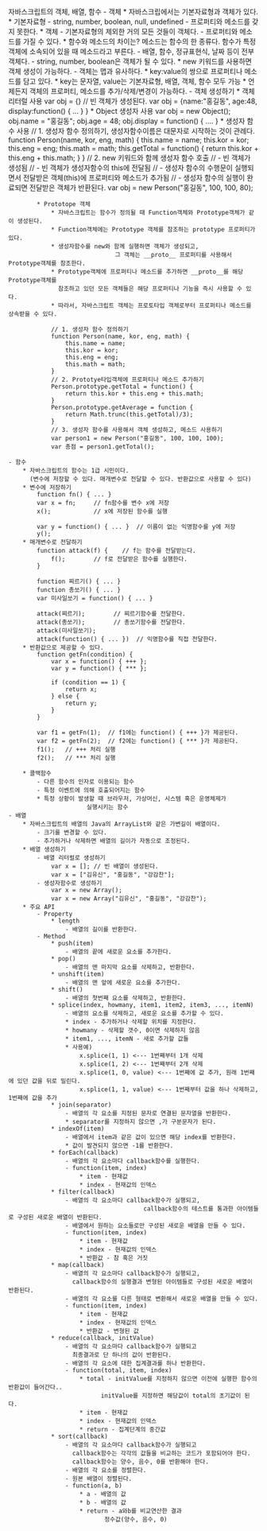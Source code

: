 자바스크립트의 객체, 배열, 함수
	- 객체
		* 자바스크립에서는 기본자료형과 객체가 있다.
		* 기본자료형
			- string, number, boolean, null, undefined
			- 프로퍼티와 메소드를 갖지 못한다.
		* 객체
			- 기본자료형의 제외한 거의 모든 것들이 객체다.
			- 프로퍼티와 메소드를 가질 수 있다.
			  * 함수와 메소드의 차이는?
			  	메소드는 함수의 한 종류다.
				함수가 특정 객체에 소속되어 있을 때 메소드라고 부른다.
			- 배열, 함수, 정규표현식, 날짜 등이 전부 객체다.
			- string, number, boolean은 객체가 될 수 있다.
                          * new 키워드를 사용하면 객체 생성이 가능하다.
			- 객체는 맵과 유사하다.
			  * key:value의 쌍으로 프로퍼티나 메소드를 담고 있다.
			  * key는 문자열, value는 기본자료형, 배열, 객체, 함수 모두 가능
			  * 언제든지 객체의 프로퍼티, 메소드를 추가/삭제/변경이 가능하다.
			- 객체 생성하기
			  * 객체 리터럴 사용
				var obj = {}	// 빈 객체가 생성된다.
				var obj = {name:"홍길동", age:48, display:function() { ... } }
			  * Object 생성자 사용
				var obj = new Object();
				obj.name = "홍길동";
				obj.age = 48;
				obj.display = function() { .... }
			  * 생성자 함수 사용
				// 1. 생성자 함수 정의하기, 생성자함수이름은 대문자로 시작하는 것이 관례다.
				function Person(name, kor, eng, math) {
					this.name = name;
					this.kor = kor;
					this.eng = eng;
					this.math = math;
					this.getTotal = function() {
						return this.kor + this.eng + this.math;
					}
				}
				// 2. new 키워드와 함께 생성자 함수 호출
				//    - 빈 객체가 생성됨
				//    - 빈 객체가 생성자함수의 this에 전달됨
				//    - 생성자 함수의 수행문이 실행되면서 전달받은 객체(this)에 프로퍼티와 메소드가 추가됨
				//    - 생성자 함수의 실행이 완료되면 전달받은 객체가 반환된다.
				var obj = new Person("홍길동", 100, 100, 80);
				 
			* Prototope 객체	
				* 자바스크립트는 함수가 정의될 때 Function객체와 Prototype객체가 같이 생성된다.
				* Function객체에는 Prototype 객체를 참조하는 prototype 프로퍼티가 있다.
				* 생성자함수를 new와 함께 실행하면 객체가 생성되고, 
                                  그 객체는 __proto__ 프로퍼티를 사용해서 Prototype객체를 참조한다.
				* Prototype객체에 프로퍼티나 메소드를 추가하면 __proto__를 해당 Prototype객체를
				  참조하고 있던 모든 객체들은 해당 프로퍼티나 기능을 즉시 사용할 수 있다.
				* 따라서, 자바스크립트 객체는 프로토타입 객체로부터 프로퍼티나 메소드를 상속받을 수 있다.
				
				// 1. 생성자 함수 정의하기
				function Person(name, kor, eng, math) {
					this.name = name;
					this.kor = kor;
					this.eng = eng;
					this.math = math;
				}
				// 2. Prototye타입객체에 프로퍼티나 메소드 추가하기
				Person.prototype.getTotal = function() {
					return this.kor + this.eng + this.math;
				}
				Person.prototype.getAverage = function {
					return Math.trunc(this.getTotal)/3);
				}
				// 3. 생성자 함수를 사용해서 객체 생성하고, 메소드 사용하기
				var person1 = new Person("홍길동", 100, 100, 100);	
				var 총점 = person1.getTotal();
	
	- 함수
		* 자바스크립트의 함수는 1급 시민이다.
		  (변수에 저장할 수 있다. 매개변수로 전달할 수 있다. 반환값으로 사용할 수 있다)
		* 변수에 저장하기
			function fn() { ... }
			var x = fn;		// fn함수를 변수 x에 저장
			x();			// x에 저장된 함수를 실행
			
			var y = function() { ... }	// 이름이 없는 익명함수를 y에 저장
			y();			
		* 매개변수로 전달하기
			function attack(f) {	// f는 함수를 전달받는다.
				f();		// f로 전달받은 함수를 실행한다. 
			}

			function 찌르기() { ... }
			function 총쏘기() { ... }
			var 미사일쏘기 = function() { ... }			

			attack(찌르기);		// 찌르기함수를 전달한다.
			attack(총쏘기);		// 총쏘기함수를 전달한다.
			attack(미사일쏘기);
			attack(function() { ... })	// 익명함수를 직접 전달한다.
		* 반환값으로 제공할 수 있다.
			function getFn(condition) {
				var x = function() { +++ };
				var y = function() { *** };

				if (condition == 1) {
					return x;
				} else {
					return y;
				}
			}
			
			var f1 = getFn(1);	// f1에는 function() { +++ }가 제공된다.
			var f2 = getFn(2);	// f2에는 function() { *** }가 제공된다.
			f1();	// +++ 처리 실행
			f2();	// *** 처리 실행
		
		* 콜백함수
			- 다른 함수의 인자로 이용되는 함수
			- 특정 이벤트에 의해 호출되어지는 함수
			* 특정 상황이 발생할 때 브라우저, 가상머신, 시스템 혹은 운영체제가
                          실행시키는 함수
	- 배열
		* 자바스크립트의 배열의 Java의 ArrayList와 같은 가변길이 배열이다.	
			- 크기를 변경할 수 있다.	
			- 추가하거나 삭제하면 배열의 길이가 자동으로 조정된다.
		* 배열 생성하기
			- 배열 리터럴로 생성하기
				var x = [];	// 빈 배열이 생성된다.
				var x = ["김유신", "홍길동", "강감찬"];
			- 생성자함수로 생성하기
				var x = new Array();
				var x = new Array("김유신", "홍길동", "강감찬");
		* 주요 API
			- Property
				* length
					- 배열의 길이를 반환한다.
			- Method
				* push(item)
					- 배열의 끝에 새로운 요소를 추가한다.
				* pop()
					- 배열의 맨 마지막 요소를 삭제하고, 반환한다.
				* unshift(item)
					- 배열의 맨 앞에 새로운 요소를 추가한다.
				* shift()
					- 배열의 첫번째 요소를 삭제하고, 반환한다.
				* splice(index, howmany, item1, item2, item3, ..., itemN)
					- 배열의 요소를 삭제하고, 새로운 요소를 추가할 수 있다.
					* index - 추가하거나 삭제할 위치를 지정한다.
					* howmany - 삭제할 갯수, 0이면 삭제하지 않음
					* item1, ..., itemN - 새로 추가할 값들
					* 사용예)
						x.splice(1, 1) <--- 1번째부터 1개 삭제
						x.splice(1, 2) <--- 1번째부터 2개 삭제
						x.splice(1, 0, value) <--- 1번째에 값 추가, 원래 1번째에 있던 값을 뒤로 밀린다.
						x.splice(1, 1, value) <--- 1번째부터 값을 하나 삭제하고, 1번째에 값을 추가
				* join(separator)
					- 배열의 각 요소를 지정된 문자로 연결된 문자열을 반환한다.
					* separator를 지정하지 않으면 ,가 구분문자가 된다.
				* indexOf(item)
					- 배열에서 item과 같은 값이 있으면 해당 index를 반환한다.
					* 값이 발견되지 않으면 -1를 반환한다.
				* forEach(callback)
					- 배열의 각 요소마다 callback함수를 실행한다.
					- function(item, index)
						* item - 현재값
						* index - 현재값의 인덱스
				* filter(callback)
					- 배열의 각 요소마다 callback함수가 실행되고, 
                                          callback함수의 테스트를 통과한 아이템들로 구성된 새로운 배열이 반환된다.
					- 배열에서 원하는 요소들로만 구성된 새로운 배열을 만들 수 있다.
					- function(item, index)
						* item - 현재값
						* index - 현재값의 인덱스
						* 반환값 - 참 혹은 거짓
				* map(callback)
					- 배열의 각 요소마다 callback함수가 실행되고,
					  callback함수의 실행결과 변형된 아이템들로 구성된 새로운 배열이 반환된다.
					- 배열의 각 요소를 다른 형태로 변환해서 새로운 배열을 만들 수 있다.
					- function(item, index)
						* item - 현재값
						* index - 현재값의 인덱스
						* 반환값 - 변형된 값
				* reduce(callback, initValue)
					- 배열의 각 요소마다 callback함수가 실행되고
					  최종결과로 단 하나의 값이 반환된다.
					- 배열의 각 요소에 대한 집계결과를 하나 반환한다.
					- function(total, item, index)
						* total - initValue를 지정하지 않으면 이전에 실행한 함수의 반환값이 들어간다..
							  initValue를 지정하면 해당값이 total의 초기값이 된다.	
						* item - 현재값
						* index - 현재값의 인덱스
						* return - 집계단계의 중간값
				* sort(callback)
					- 배열의 각 요소마다 callback함수가 실행되고
					  callback함수는 각각의 값들을 비교하는 코드가 포함되어야 한다.
					  callback함수는 양수, 음수, 0를 반환해야 한다.
					- 배열의 각 요소를 정렬한다.
					- 원본 배열이 정렬된다.
					- function(a, b)
						* a - 배열의 값
						* b - 배열의 값
						* return - a와b를 비교연산한 결과
							   정수값(양수, 음수, 0)
					





















				
				
				













